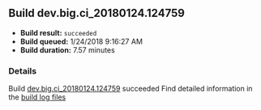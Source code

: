 ## Build dev.big.ci_20180124.124759
- **Build result:** `succeeded`
- **Build queued:** 1/24/2018 9:16:27 AM
- **Build duration:** 7.57 minutes
### Details
Build [dev.big.ci_20180124.124759](https://winappstudio.visualstudio.com/web/build.aspx?pcguid=a4ef43be-68ce-4195-a619-079b4d9834c2&builduri=vstfs%3a%2f%2f%2fBuild%2fBuild%2f24759) succeeded
Find detailed information in the [build log files](https://uwpctdiags.blob.core.windows.net/buildlogs/dev.big.ci_20180124.124759_logs.zip)
